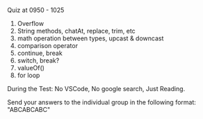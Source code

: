 Quiz at 0950 - 1025

1. Overflow
2. String methods, chatAt, replace, trim, etc
3. math operation between types, upcast & downcast
4. comparison operator
5. continue, break
6. switch, break?
7. valueOf()
8. for loop

During the Test:
No VSCode, No google search, Just Reading.

Send your answers to the individual group in the following format:
"ABCABCABC"
